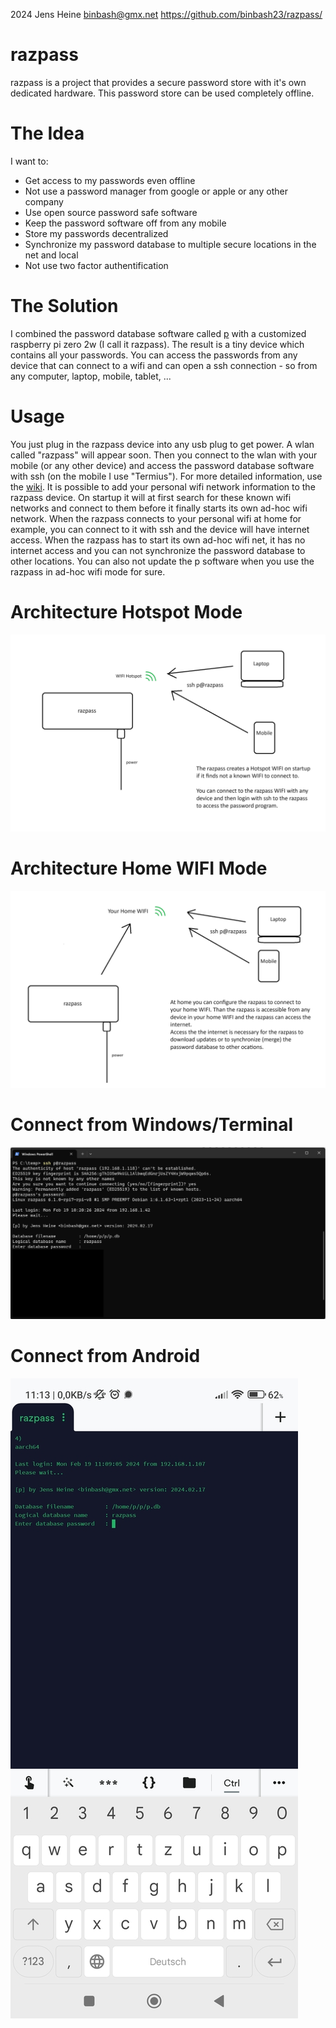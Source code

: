 2024 Jens Heine <binbash@gmx.net>
https://github.com/binbash23/razpass/

# razpass
razpass is a project that provides a secure password store with it's own dedicated hardware.
This password store can be used completely offline. 

# The Idea
I want to:
* Get access to my passwords even offline
* Not use a password manager from google or apple or any other company
* Use open source password safe software
* Keep the password software off from any mobile
* Store my passwords decentralized
* Synchronize my password database to multiple secure locations in the net and local
* Not use two factor authentification


# The Solution
I combined the password database software called [p](https://github.com/binbash23/p) with a customized raspberry pi zero 2w (I call it razpass). The result is a tiny device which contains all your passwords. You can access the passwords from any device that can connect to a wifi and can open a ssh connection - so from any computer, laptop, mobile, tablet, ...
# Usage
You just plug in the razpass device into any usb plug to get power.
A wlan called "razpass" will appear soon. Then you connect to the wlan with your mobile (or any other device) and access the password database software with ssh (on the mobile I use "Termius").
For more detailed information, use the [wiki](https://github.com/binbash23/razpass/wiki).
It is possible to add your personal wifi network information to the razpass device. On startup it will at first search for these known wifi networks and connect to them before it finally starts its own ad-hoc wifi network. When the razpass connects to your personal wifi at home for example, you can connect to it with ssh and the device will have internet access. When the razpass has to start its own ad-hoc wifi net, it has no internet access and you can not synchronize the password database to other locations. You can also not update the p software when you use the razpass in ad-hoc wifi mode for sure.
# Architecture Hotspot Mode
![Razpass Setup Hotspot](https://github.com/binbash23/razpass/blob/master/docs/razpass_setup_hotspot.png)
# Architecture Home WIFI Mode
![Razpass Setup WIFI](https://github.com/binbash23/razpass/blob/master/docs/razpass_setup_home_wifi.png)
# Connect from Windows/Terminal
![Razpass Connect from windows/terminal](https://github.com/binbash23/razpass/blob/master/docs/razpass_connect_from_windows.png)
# Connect from Android
![Razpass Connect from android](https://github.com/binbash23/razpass/blob/master/docs/razpass_connect_from_android.jpg)


